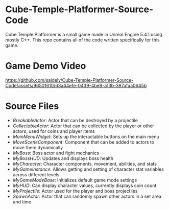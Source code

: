 # Cube-Temple-Platformer-Source-Code
Cube Temple Platformer is a small game made in Unreal Engine 5.4.1 using mostly C++. This repo contains all of the code written specifically for this game.

# Game Demo Video
https://github.com/saldelv/Cube-Temple-Platformer-Source-Code/assets/96501610/63a44efe-0439-4be9-a13b-397afaa0645b

# Source Files
* *BreakableActor*: Actor that can be destroyed by a projectile
* *CollectableActor*: Actor that can be collected by the player or other actors, used for coins and player items
* *MainMenuWidget*: Sets up the interactable buttons on the main menu
* *MoveSceneComponent*: Component that can be added to actors to move them dynamically
* *MyBoss*: Boss actor and fight mechanics
* *MyBossHUD*: Updates and displays boss health
* *MyCharacter*: Character components, movement, abilities, and stats
* *MyGameInstance*: Allows getting and setting of character stat variables across different levels
* *MyGameModeBase*: Initializes default game mode settings
* *MyHUD*: Can display character values, currently displays coin count
* *MyProjectile*: Actor used for the player and boss projectiles
* *SpawnActor*: Actor that can randomly spawn other actors in a set area and time



